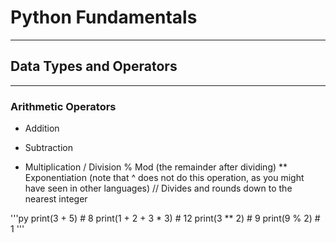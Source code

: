 # Python Fundamentals
----


## Data Types and Operators 
---
### Arithmetic Operators

+ Addition
- Subtraction
* Multiplication
/ Division
% Mod (the remainder after dividing)
** Exponentiation (note that ^ does not do this operation, as you might have seen in other languages)
// Divides and rounds down to the nearest integer

'''py
print(3 + 5) # 8
print(1 + 2 + 3 * 3) # 12
print(3 ** 2) # 9
print(9 % 2) # 1
'''
